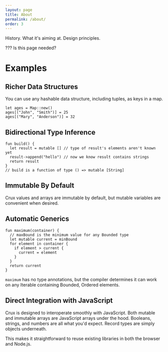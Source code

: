 ```yaml
---
layout: page
title: About
permalink: /about/
order: 3
---
```


History.  What it's aiming at.  Design principles.

??? Is this page needed?

# Examples

## Richer Data Structures

You can use any hashable data structure, including tuples, as keys in a map.

```crux
let ages = Map::new()
ages[("John", "Smith")] = 25
ages[("Mary", "Anderson")] = 32
```

## Bidirectional Type Inference

```crux
fun build() {
  let result = mutable [] // type of result's elements aren't known yet
  result->append("hello") // now we know result contains strings
  return result
}
// build is a function of type () => mutable [String]
```

## Immutable By Default

Crux values and arrays are immutable by default, but mutable variables
are convenient when desired.

## Automatic Generics

```crux
fun maximum(container) {
  // maxBound is the minimum value for any Bounded type
  let mutable current = minBound
  for element in container {
    if element > current {
      current = element
    }
  }
  return current
}
```

`maximum` has no type annotations, but the compiler determines it can work
on any Iterable containing Bounded, Ordered elements.

## Direct Integration with JavaScript

Crux is designed to interoperate smoothly with JavaScript.  Both mutable
and immutable arrays are JavaScript arrays under the hood.  Booleans, strings,
and numbers are all what you'd expect.  Record types are simply objects underneath.

This makes it straightforward to reuse existing libraries in both the browser
and Node.js.

